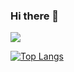 ### Hi there 👋

![](https://komarev.com/ghpvc/?username=AntonAnisimovMIPT)

[![Top Langs](https://github-readme-stats.vercel.app/api/top-langs/?username=AntonAnisimovMIPT&layout=compact)](https://github.com/anuraghazra/github-readme-stats)
